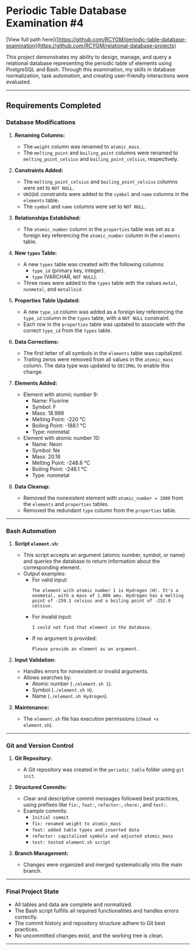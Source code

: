 # Periodic Table Database Examination #4

[View full path here]([https://github.com/RCYGM/periodic-table-database-examination](https://github.com/RCYGM/relational-database-projects)

This project demonstrates my ability to design, manage, and query a relational database representing the periodic table of elements using PostgreSQL and Bash. Through this examination, my skills in database normalization, task automation, and creating user-friendly interactions were evaluated.

---

## **Requirements Completed**

### **Database Modifications**

1. **Renaming Columns:**
   - The `weight` column was renamed to `atomic_mass`.
   - The `melting_point` and `boiling_point` columns were renamed to `melting_point_celsius` and `boiling_point_celsius`, respectively.

2. **Constraints Added:**
   - The `melting_point_celsius` and `boiling_point_celsius` columns were set to `NOT NULL`.
   - `UNIQUE` constraints were added to the `symbol` and `name` columns in the `elements` table.
   - The `symbol` and `name` columns were set to `NOT NULL`.

3. **Relationships Established:**
   - The `atomic_number` column in the `properties` table was set as a foreign key referencing the `atomic_number` column in the `elements` table.

4. **New `types` Table:**
   - A new `types` table was created with the following columns:
     - `type_id` (primary key, integer).
     - `type` (VARCHAR, `NOT NULL`).
   - Three rows were added to the `types` table with the values `metal`, `nonmetal`, and `metalloid`.

5. **Properties Table Updated:**
   - A new `type_id` column was added as a foreign key referencing the `type_id` column in the `types` table, with a `NOT NULL` constraint.
   - Each row in the `properties` table was updated to associate with the correct `type_id` from the `types` table.

6. **Data Corrections:**
   - The first letter of all symbols in the `elements` table was capitalized.
   - Trailing zeros were removed from all values in the `atomic_mass` column. The data type was updated to `DECIMAL` to enable this change.

7. **Elements Added:**
   - Element with atomic number 9:
     - Name: Fluorine
     - Symbol: F
     - Mass: 18.998
     - Melting Point: -220 °C
     - Boiling Point: -188.1 °C
     - Type: nonmetal
   - Element with atomic number 10:
     - Name: Neon
     - Symbol: Ne
     - Mass: 20.18
     - Melting Point: -248.6 °C
     - Boiling Point: -246.1 °C
     - Type: nonmetal

8. **Data Cleanup:**
   - Removed the nonexistent element with `atomic_number = 1000` from the `elements` and `properties` tables.
   - Removed the redundant `type` column from the `properties` table.

---

### **Bash Automation**

1. **Script `element.sh`:**
   - This script accepts an argument (atomic number, symbol, or name) and queries the database to return information about the corresponding element.
   - Output examples:
     - For valid input:
       ```
       The element with atomic number 1 is Hydrogen (H). It's a nonmetal, with a mass of 1.008 amu. Hydrogen has a melting point of -259.1 celsius and a boiling point of -252.9 celsius.
       ```
     - For invalid input:
       ```
       I could not find that element in the database.
       ```
     - If no argument is provided:
       ```
       Please provide an element as an argument.
       ```

2. **Input Validation:**
   - Handles errors for nonexistent or invalid arguments.
   - Allows searches by:
     - Atomic number (`./element.sh 1`).
     - Symbol (`./element.sh H`).
     - Name (`./element.sh Hydrogen`).

3. **Maintenance:**
   - The `element.sh` file has execution permissions (`chmod +x element.sh`).

---

### **Git and Version Control**

1. **Git Repository:**
   - A Git repository was created in the `periodic_table` folder using `git init`.

2. **Structured Commits:**
   - Clear and descriptive commit messages followed best practices, using prefixes like `fix:`, `feat:`, `refactor:`, `chore:`, and `test:`.
   - Example commits:
     - `Initial commit`
     - `fix: renamed weight to atomic_mass`
     - `feat: added table types and inserted data`
     - `refactor: capitalized symbols and adjusted atomic_mass`
     - `test: tested element.sh script`

3. **Branch Management:**
   - Changes were organized and merged systematically into the main branch.

---

### **Final Project State**

- All tables and data are complete and normalized.
- The Bash script fulfills all required functionalities and handles errors correctly.
- The commit history and repository structure adhere to Git best practices.
- No uncommitted changes exist, and the working tree is clean.

---

